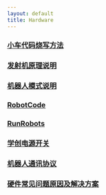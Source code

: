 ```yaml
---
layout: default 
title: Hardware
---
```

### [小车代码烧写方法](/Hardware/小车代码烧写方法)
### [发射机原理说明](/Hardware/发射机原理说明)
### [机器人模式说明](/Hardware/机器人模式说明)
### [RobotCode](/Hardware/RobotCode)
### [RunRobots](/Hardware/RunRobots)
### [学创电源开关](/Hardware/学创电源开关)
### [机器人通讯协议](/Hardware/机器人通讯协议)
### [硬件常见问题原因及解决方案](/Hardware/硬件常见问题原因及解决方案)
